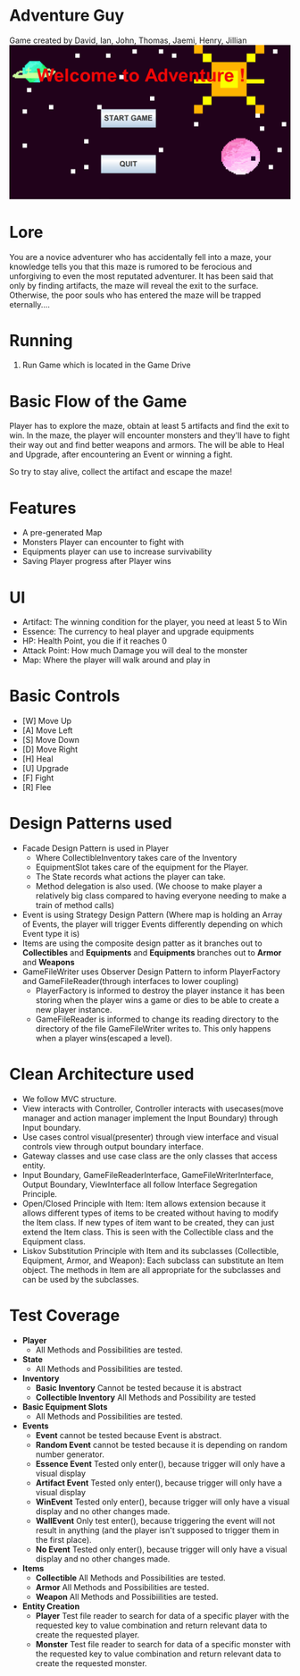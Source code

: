 # Adventure Guy
Game created by David, Ian, John, Thomas, Jaemi, Henry, Jillian
![Adventure Guy Image](https://github.com/CSC207-2022F-UofT/course-project-rogue/blob/main/pictures/Menu%20Sample.PNG?raw=true)
# Lore
You are a novice adventurer who has accidentally fell into a maze, your knowledge tells you that this maze is rumored to be ferocious and unforgiving to even the most reputated adventurer. It has been said that only by finding artifacts, the maze will reveal the exit to the surface. Otherwise, the poor souls who has entered the maze will be trapped eternally....
# Running
1. Run Game which is located in the Game Drive

# Basic Flow of the Game
Player has to explore the maze, obtain at least 5 artifacts and find the exit to win. 
In the maze, the player will encounter monsters and they'll have to fight their way out and find better weapons and armors.
The will be able to Heal and Upgrade, after encountering an Event or winning a fight.

So try to stay alive, collect the artifact and escape the maze!

# Features
* A pre-generated Map
* Monsters Player can encounter to fight with
* Equipments player can use to increase survivability
* Saving Player progress after Player wins

# UI
* Artifact: The winning condition for the player, you need at least 5 to Win
* Essence: The currency to heal player and upgrade equipments
* HP: Health Point, you die if it reaches 0
* Attack Point: How much Damage you will deal to the monster
* Map: Where the player will walk around and play in


# Basic Controls
* [W] Move Up
* [A] Move Left
* [S] Move Down
* [D] Move Right
* [H] Heal
* [U] Upgrade
* [F] Fight
* [R] Flee

# Design Patterns used
* Facade Design Pattern is used in Player 
  * Where CollectibleInventory takes care of the Inventory
  * EquipmentSlot takes care of the equipment for the Player.
  * The State records what actions the player can take.
  * Method delegation is also used. (We choose to make player a relatively big class compared to having everyone needing to make a train of method calls)
* Event is using Strategy Design Pattern (Where map is holding an Array of Events, the player will trigger Events differently depending on which Event type it is)
* Items are using the composite design patter as it branches out to **Collectibles** and **Equipments** and **Equipments** branches out to **Armor** and **Weapons**
* GameFileWriter uses Observer Design Pattern to inform PlayerFactory and GameFileReader(through interfaces to lower coupling)
  * PlayerFactory is informed to destroy the player instance it has been storing when the player wins a game or dies to be able to create a new player instance.
  * GameFileReader is informed to change its reading directory to the directory of the file GameFileWriter writes to. This only happens when a player wins(escaped a level).

# Clean Architecture used 
* We follow MVC structure.
* View interacts with Controller, Controller interacts with usecases(move manager and action manager implement the Input Boundary) through Input boundary.
* Use cases control visual(presenter) through view interface and visual controls view through output boundary interface.
* Gateway classes and use case class are the only classes that access entity.
* Input Boundary, GameFileReaderInterface, GameFileWriterInterface, Output Boundary, ViewInterface all follow Interface Segregation Principle.
* Open/Closed Principle with Item: Item allows extension because it allows different types of items to be created without having to modify the Item class. If new types of item want to be created, they can just extend the Item class. This is seen with the Collectible class and the Equipment class.
* Liskov Substitution Principle with Item and its subclasses (Collectible, Equipment, Armor, and Weapon): Each subclass can substitute an Item object. The methods in Item are all appropriate for the subclasses and can be used by the subclasses.

# Test Coverage
* **Player**
  * All Methods and Possibilities are tested.
* **State**
  * All Methods and Possibilities are tested.
* **Inventory**
  * **Basic Inventory** Cannot be tested because it is abstract
  * **Collectible Inventory** All Methods and Possibility are tested
* **Basic Equipment Slots**
  * All Methods and Possibilities are tested.
* **Events**
  * **Event** cannot be tested because Event is abstract.
  * **Random Event** cannot be tested because it is depending on random number generator.
  * **Essence Event**  Tested only enter(), because trigger will only have a visual display
  * **Artifact Event**  Tested only enter(), because trigger will only have a visual display
  * **WinEvent**  Tested only enter(), because trigger will only have a visual display and no other changes made.
  * **WallEvent** Only test enter(), because triggering the event will not result in anything (and the player isn't supposed to trigger them in the first place).
  * **No Event** Tested only enter(), because trigger will only have a visual display and no other changes made.
* **Items**
  * **Collectible** All Methods and Possibilities are tested.
  * **Armor** All Methods and Possibilities are tested.
  * **Weapon** All Methods and Possibiilities are tested.
* **Entity Creation**
  * **Player** Test file reader to search for data of a specific player with the requested key to value combination and return relevant data to create the requested player.
  * **Monster** Test file reader to search for data of a specific monster with the requested key to value combination and return relevant data to create the requested monster.
